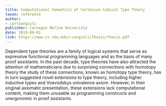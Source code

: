 ```yaml
---
title: Computational Semantics of Cartesian Cubical Type Theory
taxon: reference
author:
- carloangiuli
publisher: Carnegie Mellon University
date: 2019-09-01
link: https://www.cs.cmu.edu/~cangiuli/thesis/thesis.pdf
---
```


Dependent type theories are a family of logical systems that serve as expressive functional programming languages and as the basis of many proof assistants. In the past decade, type theories have also attracted the attention of mathematicians due to surprising connections with homotopy theory the study of these connections, known as homotopy type theory, has in turn suggested novel extensions to type theory, including higher inductive types and Voevodskys univalence axiom. However, in their original axiomatic presentation, these extensions lack computational content, making them unusable as programming constructs and unergonomic in proof assistants. 
